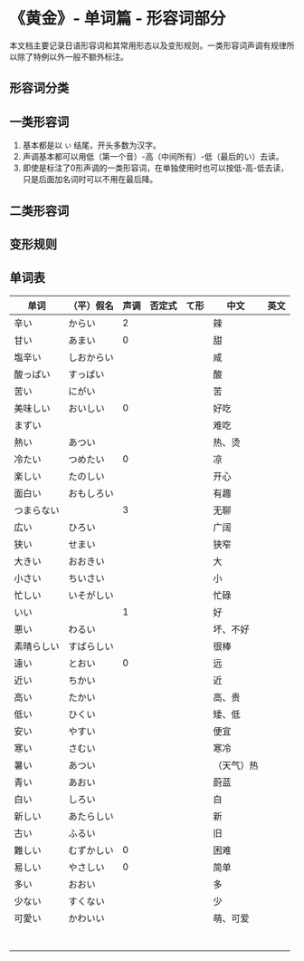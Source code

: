 # 《黄金》- 单词篇 - 形容词部分

本文档主要记录日语形容词和其常用形态以及变形规则。一类形容词声调有规律所以除了特例以外一般不额外标注。

## 形容词分类

## 一类形容词
1. 基本都是以 `い` 结尾，开头多数为汉字。
2. 声调基本都可以用低（第一个音）-高（中间所有）-低（最后的い）去读。
3. 即使是标注了0形声调的一类形容词，在单独使用时也可以按低-高-低去读，只是后面加名词时可以不用在最后降。

## 二类形容词

## 变形规则

## 单词表
| 单词       | （平）假名 | 声调 | 否定式 | て形 | 中文       | 英文 |
| ---------- | ---------- | ---- | ------ | ---- | ---------- | ---- |
| 辛い       | からい     | 2    |        |      | 辣         |      |
| 甘い       | あまい     | 0    |        |      | 甜         |      |
| 塩辛い     | しおからい |      |        |      | 咸         |      |
| 酸っぱい   | すっぱい   |      |        |      | 酸         |      |
| 苦い       | にがい     |      |        |      | 苦         |      |
| 美味しい   | おいしい   | 0    |        |      | 好吃       |      |
| まずい     |            |      |        |      | 难吃       |      |
| 熱い       | あつい     |      |        |      | 热、烫     |      |
| 冷たい     | つめたい   | 0    |        |      | 凉         |      |
| 楽しい     | たのしい   |      |        |      | 开心       |      |
| 面白い     | おもしろい |      |        |      | 有趣       |      |
| つまらない |            | 3    |        |      | 无聊       |      |
| 広い       | ひろい     |      |        |      | 广阔       |      |
| 狭い       | せまい     |      |        |      | 狭窄       |      |
| 大きい     | おおきい   |      |        |      | 大         |      |
| 小さい     | ちいさい   |      |        |      | 小         |      |
| 忙しい     | いそがしい |      |        |      | 忙碌       |      |
| いい       |            | 1    |        |      | 好         |      |
| 悪い       | わるい     |      |        |      | 坏、不好   |      |
| 素晴らしい | すばらしい |      |        |      | 很棒       |      |
| 遠い       | とおい     | 0    |        |      | 远         |      |
| 近い       | ちかい     |      |        |      | 近         |      |
| 高い       | たかい     |      |        |      | 高、贵     |      |
| 低い       | ひくい     |      |        |      | 矮、低     |      |
| 安い       | やすい     |      |        |      | 便宜       |      |
| 寒い       | さむい     |      |        |      | 寒冷       |      |
| 暑い       | あつい     |      |        |      | （天气）热 |      |
| 青い       | あおい     |      |        |      | 蔚蓝       |      |
| 白い       | しろい     |      |        |      | 白         |      |
| 新しい     | あたらしい |      |        |      | 新         |      |
| 古い       | ふるい     |      |        |      | 旧         |      |
| 難しい     | むずかしい | 0    |        |      | 困难       |      |
| 易しい     | やさしい   | 0    |        |      | 简单       |      |
| 多い       | おおい     |      |        |      | 多         |      |
| 少ない     | すくない   |      |        |      | 少         |      |
| 可愛い     | かわいい   |      |        |      | 萌、可爱   |      |
|            |            |      |        |      |            |      |
|            |            |      |        |      |            |      |
|            |            |      |        |      |            |      |
|            |            |      |        |      |            |      |
|            |            |      |        |      |            |      |
|            |            |      |        |      |            |      |
|            |            |      |        |      |            |      |
